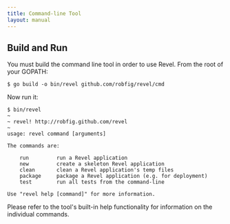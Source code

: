 ```yaml
---
title: Command-line Tool
layout: manual
---
```


## Build and Run

You must build the command line tool in order to use Revel.  From the root of
your GOPATH:

	$ go build -o bin/revel github.com/robfig/revel/cmd

Now run it:

	$ bin/revel
	~
	~ revel! http://robfig.github.com/revel
	~
	usage: revel command [arguments]

	The commands are:

	    run         run a Revel application
	    new         create a skeleton Revel application
	    clean       clean a Revel application's temp files
	    package     package a Revel application (e.g. for deployment)
	    test        run all tests from the command-line

	Use "revel help [command]" for more information.

Please refer to the tool's built-in help functionality for information on the
individual commands.

